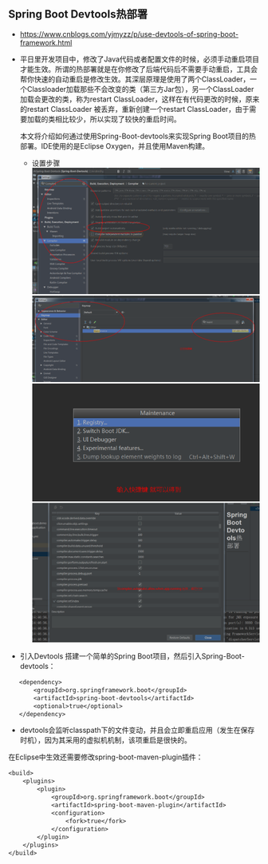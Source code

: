 ## Spring Boot Devtools热部署

* https://www.cnblogs.com/yjmyzz/p/use-devtools-of-spring-boot-framework.html

* 平日里开发项目中，修改了Java代码或者配置文件的时候，必须手动重启项目才能生效。所谓的热部署就是在你修改了后端代码后不需要手动重启，工具会帮你快速的自动重启是修改生效。其深层原理是使用了两个ClassLoader，一个Classloader加载那些不会改变的类（第三方Jar包），另一个ClassLoader加载会更改的类，称为restart ClassLoader，这样在有代码更改的时候，原来的restart ClassLoader 被丢弃，重新创建一个restart ClassLoader，由于需要加载的类相比较少，所以实现了较快的重启时间。
 
  本文将介绍如何通过使用Spring-Boot-devtools来实现Spring Boot项目的热部署。IDE使用的是Eclipse Oxygen，并且使用Maven构建。
  
  * 设置步骤 
 ![iamge](1.png)
 ![iamge](2.png)
 ![iamge](3.png)
 ![iamge](4.png)
 
 
 * 引入Devtools
   搭建一个简单的Spring Boot项目，然后引入Spring-Boot-devtools：
  ``` 
     <dependency>
         <groupId>org.springframework.boot</groupId>
         <artifactId>spring-boot-devtools</artifactId>
         <optional>true</optional>
     </dependency>

  ```

* devtools会监听classpath下的文件变动，并且会立即重启应用（发生在保存时机），因为其采用的虚拟机机制，该项重启是很快的。

在Eclipse中生效还需要修改spring-boot-maven-plugin插件：

```  
<build>
    <plugins>
        <plugin>
            <groupId>org.springframework.boot</groupId>
            <artifactId>spring-boot-maven-plugin</artifactId>
            <configuration>
                <fork>true</fork>
            </configuration>
        </plugin>
    </plugins>
</build>
```
